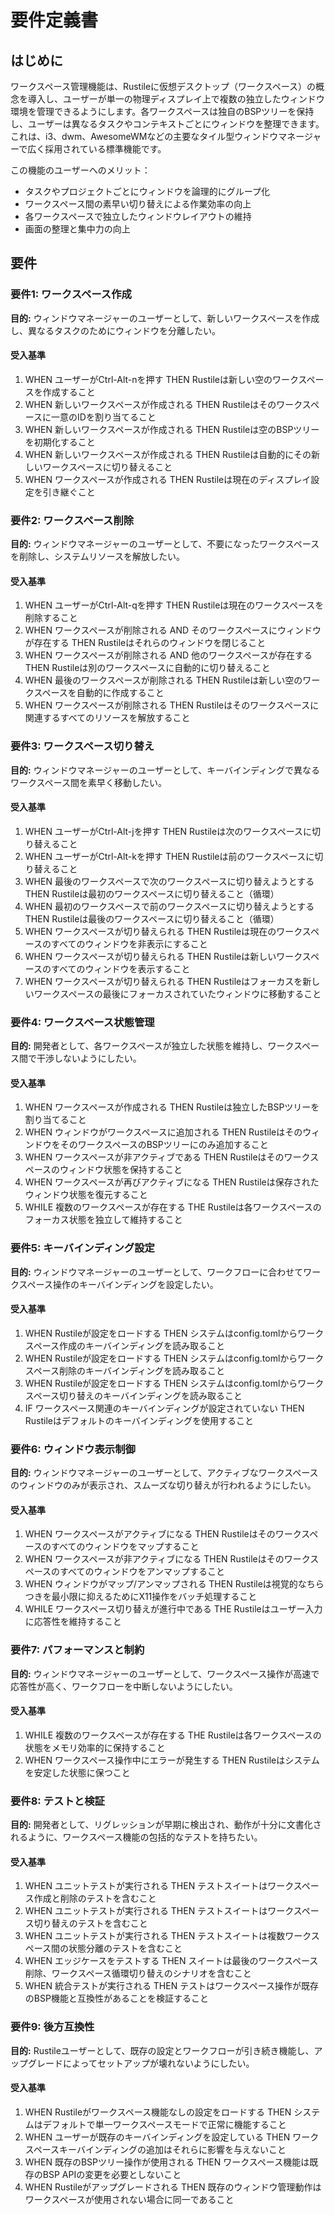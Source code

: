 # 要件定義書

## はじめに

ワークスペース管理機能は、Rustileに仮想デスクトップ（ワークスペース）の概念を導入し、ユーザーが単一の物理ディスプレイ上で複数の独立したウィンドウ環境を管理できるようにします。各ワークスペースは独自のBSPツリーを保持し、ユーザーは異なるタスクやコンテキストごとにウィンドウを整理できます。これは、i3、dwm、AwesomeWMなどの主要なタイル型ウィンドウマネージャーで広く採用されている標準機能です。

この機能のユーザーへのメリット：
- タスクやプロジェクトごとにウィンドウを論理的にグループ化
- ワークスペース間の素早い切り替えによる作業効率の向上
- 各ワークスペースで独立したウィンドウレイアウトの維持
- 画面の整理と集中力の向上

## 要件

### 要件1: ワークスペース作成
**目的:** ウィンドウマネージャーのユーザーとして、新しいワークスペースを作成し、異なるタスクのためにウィンドウを分離したい。

#### 受入基準

1. WHEN ユーザーがCtrl-Alt-nを押す THEN Rustileは新しい空のワークスペースを作成すること
2. WHEN 新しいワークスペースが作成される THEN Rustileはそのワークスペースに一意のIDを割り当てること
3. WHEN 新しいワークスペースが作成される THEN Rustileは空のBSPツリーを初期化すること
4. WHEN 新しいワークスペースが作成される THEN Rustileは自動的にその新しいワークスペースに切り替えること
5. WHEN ワークスペースが作成される THEN Rustileは現在のディスプレイ設定を引き継ぐこと

### 要件2: ワークスペース削除
**目的:** ウィンドウマネージャーのユーザーとして、不要になったワークスペースを削除し、システムリソースを解放したい。

#### 受入基準

1. WHEN ユーザーがCtrl-Alt-qを押す THEN Rustileは現在のワークスペースを削除すること
2. WHEN ワークスペースが削除される AND そのワークスペースにウィンドウが存在する THEN Rustileはそれらのウィンドウを閉じること
3. WHEN ワークスペースが削除される AND 他のワークスペースが存在する THEN Rustileは別のワークスペースに自動的に切り替えること
4. WHEN 最後のワークスペースが削除される THEN Rustileは新しい空のワークスペースを自動的に作成すること
5. WHEN ワークスペースが削除される THEN Rustileはそのワークスペースに関連するすべてのリソースを解放すること

### 要件3: ワークスペース切り替え
**目的:** ウィンドウマネージャーのユーザーとして、キーバインディングで異なるワークスペース間を素早く移動したい。

#### 受入基準

1. WHEN ユーザーがCtrl-Alt-jを押す THEN Rustileは次のワークスペースに切り替えること
2. WHEN ユーザーがCtrl-Alt-kを押す THEN Rustileは前のワークスペースに切り替えること
3. WHEN 最後のワークスペースで次のワークスペースに切り替えようとする THEN Rustileは最初のワークスペースに切り替えること（循環）
4. WHEN 最初のワークスペースで前のワークスペースに切り替えようとする THEN Rustileは最後のワークスペースに切り替えること（循環）
5. WHEN ワークスペースが切り替えられる THEN Rustileは現在のワークスペースのすべてのウィンドウを非表示にすること
6. WHEN ワークスペースが切り替えられる THEN Rustileは新しいワークスペースのすべてのウィンドウを表示すること
7. WHEN ワークスペースが切り替えられる THEN Rustileはフォーカスを新しいワークスペースの最後にフォーカスされていたウィンドウに移動すること

### 要件4: ワークスペース状態管理
**目的:** 開発者として、各ワークスペースが独立した状態を維持し、ワークスペース間で干渉しないようにしたい。

#### 受入基準

1. WHEN ワークスペースが作成される THEN Rustileは独立したBSPツリーを割り当てること
2. WHEN ウィンドウがワークスペースに追加される THEN RustileはそのウィンドウをそのワークスペースのBSPツリーにのみ追加すること
3. WHEN ワークスペースが非アクティブである THEN Rustileはそのワークスペースのウィンドウ状態を保持すること
4. WHEN ワークスペースが再びアクティブになる THEN Rustileは保存されたウィンドウ状態を復元すること
5. WHILE 複数のワークスペースが存在する THE Rustileは各ワークスペースのフォーカス状態を独立して維持すること

### 要件5: キーバインディング設定
**目的:** ウィンドウマネージャーのユーザーとして、ワークフローに合わせてワークスペース操作のキーバインディングを設定したい。

#### 受入基準

1. WHEN Rustileが設定をロードする THEN システムはconfig.tomlからワークスペース作成のキーバインディングを読み取ること
2. WHEN Rustileが設定をロードする THEN システムはconfig.tomlからワークスペース削除のキーバインディングを読み取ること
3. WHEN Rustileが設定をロードする THEN システムはconfig.tomlからワークスペース切り替えのキーバインディングを読み取ること
4. IF ワークスペース関連のキーバインディングが設定されていない THEN Rustileはデフォルトのキーバインディングを使用すること

### 要件6: ウィンドウ表示制御
**目的:** ウィンドウマネージャーのユーザーとして、アクティブなワークスペースのウィンドウのみが表示され、スムーズな切り替えが行われるようにしたい。

#### 受入基準

1. WHEN ワークスペースがアクティブになる THEN Rustileはそのワークスペースのすべてのウィンドウをマップすること
2. WHEN ワークスペースが非アクティブになる THEN Rustileはそのワークスペースのすべてのウィンドウをアンマップすること
3. WHEN ウィンドウがマップ/アンマップされる THEN Rustileは視覚的なちらつきを最小限に抑えるためにX11操作をバッチ処理すること
4. WHILE ワークスペース切り替えが進行中である THE Rustileはユーザー入力に応答性を維持すること

### 要件7: パフォーマンスと制約
**目的:** ウィンドウマネージャーのユーザーとして、ワークスペース操作が高速で応答性が高く、ワークフローを中断しないようにしたい。

#### 受入基準

1. WHILE 複数のワークスペースが存在する THE Rustileは各ワークスペースの状態をメモリ効率的に保持すること
2. WHEN ワークスペース操作中にエラーが発生する THEN Rustileはシステムを安定した状態に保つこと

### 要件8: テストと検証
**目的:** 開発者として、リグレッションが早期に検出され、動作が十分に文書化されるように、ワークスペース機能の包括的なテストを持ちたい。

#### 受入基準

1. WHEN ユニットテストが実行される THEN テストスイートはワークスペース作成と削除のテストを含むこと
2. WHEN ユニットテストが実行される THEN テストスイートはワークスペース切り替えのテストを含むこと
3. WHEN ユニットテストが実行される THEN テストスイートは複数ワークスペース間の状態分離のテストを含むこと
4. WHEN エッジケースをテストする THEN スイートは最後のワークスペース削除、ワークスペース循環切り替えのシナリオを含むこと
5. WHEN 統合テストが実行される THEN テストはワークスペース操作が既存のBSP機能と互換性があることを検証すること

### 要件9: 後方互換性
**目的:** Rustileユーザーとして、既存の設定とワークフローが引き続き機能し、アップグレードによってセットアップが壊れないようにしたい。

#### 受入基準

1. WHEN Rustileがワークスペース機能なしの設定をロードする THEN システムはデフォルトで単一ワークスペースモードで正常に機能すること
2. WHEN ユーザーが既存のキーバインディングを設定している THEN ワークスペースキーバインディングの追加はそれらに影響を与えないこと
3. WHEN 既存のBSPツリー操作が使用される THEN ワークスペース機能は既存のBSP APIの変更を必要としないこと
4. WHEN Rustileがアップグレードされる THEN 既存のウィンドウ管理動作はワークスペースが使用されない場合に同一であること
